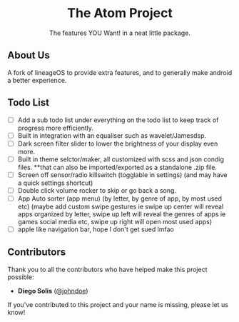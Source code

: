 # <h1 align="center">The Atom Project</h1>

<p align="center">
  The features YOU Want! in a neat little package.
</p>

## About Us

A fork of lineageOS to provide extra features, and to generally make android a better experience.

## Todo List

- [ ] Add a sub todo list under everything on the todo list to keep track of progress more efficiently.
- [ ] Built in integration with an equaliser such as wavelet/Jamesdsp.
- [ ] Dark screen filter slider to lower the brightness of your display even more.
- [ ] Built in theme selctor/maker, all customized with scss and json condig files. **that can also be imported/exported as a standalone .zip file.
- [ ] Screen off sensor/radio killswitch (togglable in settings) (and may have a quick settings shortcut)
- [ ] Double click volume rocker to skip or go back a song.
- [ ] App Auto sorter (app menu) (by letter, by genre of app, by most used etc) (maybe add custom swipe gestures ie swipe up center will reveal apps organized by letter, swipe up left will reveal the genres of apps ie games social media etc, swipe up right will open most used apps)
- [ ] apple like navigation bar, hope I don't get sued lmfao

## Contributors

Thank you to all the contributors who have helped make this project possible:

- **Diego Solis** ([@johndoe](https://github.com/d-solis))

If you've contributed to this project and your name is missing, please let us know!
